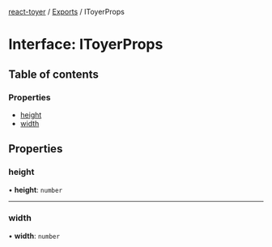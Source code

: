 [react-toyer](../README.md) / [Exports](../modules.md) / IToyerProps

# Interface: IToyerProps

## Table of contents

### Properties

- [height](IToyerProps.md#height)
- [width](IToyerProps.md#width)

## Properties

### height

• **height**: `number`

___

### width

• **width**: `number`

